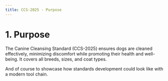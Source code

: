 ```yaml
---
title: CCS-2025 - Purpose
---
```

# 1. Purpose

The Canine Cleansing Standard (CCS-2025) ensures dogs are cleaned effectively, minimizing discomfort while promoting their health and well-being. It covers all breeds, sizes, and coat types.

And of course to showcase how standards development could look like with a modern tool chain.
